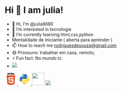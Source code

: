 # Hi 👋 I am julia! 
- 👋 Hi, I’m @julia6680 
- 👀 I’m interested in tecnologia
- 🌱 I’m currently learning  html,css,python
- Mentalidade de iniciante ( aberta para aprender )
- 📫 How to reach me rodriguesdesouza@gmail.com
- 😄 Pronouns: trabalhar em casa, remoto;
- ⚡ Fun fact: No mundo tc.
-  <img src="https://github-readme-stats.vercel.app/api?username=pr2tik1&show_icons=true&theme=bear" width="400">

<p align="left"> <a href="https://www.w3.org/html/" target="_blank"> <img src="https://raw.githubusercontent.com/devicons/devicon/master/icons/html5/html5-original-wordmark.svg" alt="html5" width="40" height="40"/>
</a> <a href="https://developer.mozilla.org/en-US/docs/Web/JavaScript" target="_blank"> </a> <a href="https://www.python.org" target="_blank"> <img src="https://raw.githubusercontent.com/devicons/devicon/master/icons/python/python-original.svg" alt="python" width="40" height="40"/> </a>
<img src="https://cdn.jsdelivr.net/gh/devicons/devicon@latest/icons/azuresqldatabase/azuresqldatabase-original.svg"width="40" height="40"/> 
<img src="<img src="https://cdn.jsdelivr.net/gh/devicons/devicon@latest/icons/vscode/vscode-original-wordmark.svg"width="40" height="40"/>
          
           
                  
</p>

<!---
julia6680/julia6680 is a ✨ special ✨ repository because its `README.md` (this file) appears on your GitHub profile.
You can click the Preview link to take a look at your changes.






--->

